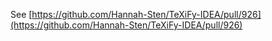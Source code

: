 See [https://github.com/Hannah-Sten/TeXiFy-IDEA/pull/926](https://github.com/Hannah-Sten/TeXiFy-IDEA/pull/926)
